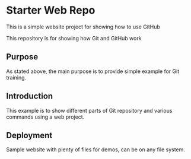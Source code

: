 # Starter Web Repo

This is a simple website project for showing how to use GitHub

This repository is for showing how Git and GitHub work

## Purpose

As stated above, the main purpose is to provide simple example for Git training.

## Introduction

This example is to show different parts of Git repository and various commands using a web project.

## Deployment

Sample website with plenty of files for demos, can be on any file system.
